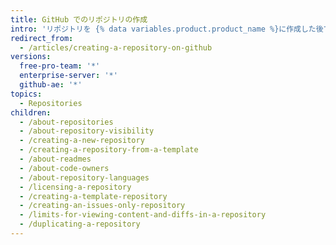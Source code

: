 ```yaml
---
title: GitHub でのリポジトリの作成
intro: 'リポジトリを {% data variables.product.product_name %}に作成した後で、その設定およびコンテンツをカスタマイズできます。'
redirect_from:
  - /articles/creating-a-repository-on-github
versions:
  free-pro-team: '*'
  enterprise-server: '*'
  github-ae: '*'
topics:
  - Repositories
children:
  - /about-repositories
  - /about-repository-visibility
  - /creating-a-new-repository
  - /creating-a-repository-from-a-template
  - /about-readmes
  - /about-code-owners
  - /about-repository-languages
  - /licensing-a-repository
  - /creating-a-template-repository
  - /creating-an-issues-only-repository
  - /limits-for-viewing-content-and-diffs-in-a-repository
  - /duplicating-a-repository
---
```


